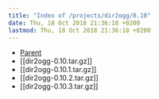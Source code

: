 ```yaml
---
title: "Index of /projects/dir2ogg/0.10"
date: Thu, 18 Oct 2018 21:36:18 +0200
lastmod: Thu, 18 Oct 2018 21:36:18 +0200
---
```



* [Parent](../)
* [[dir2ogg-0.10.tar.gz]]
* [[dir2ogg-0.10.1.tar.gz]]
* [[dir2ogg-0.10.2.tar.gz]]
* [[dir2ogg-0.10.3.tar.gz]]



